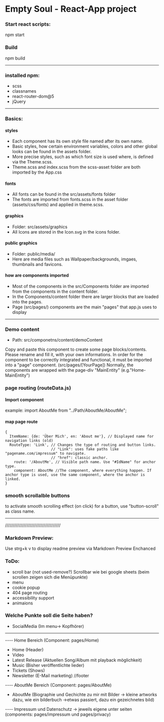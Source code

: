# Empty Soul - React-App project

### Start react scripts:
npm start

### Build
npm build
_____

### installed npm:
- scss
- classnames
- react-router-dom@5
- jQuery
____
### Basics:
#### styles
- Each component has its own style file named after its own name.
- Basic styles, how certain environment variables, colors and other global looks can be found in the assets folder.
- More precise styles, such as which font size is used where, is defined via the Theme.scss.
- Theme.scss and index.scss from the scss-asset folder are both imported by the App.css

#### fonts
- All fonts can be found in the src/assets/fonts folder
- The fonts are imported from fonts.scss in the asset folder (assets/css/fonts) and applied in theme.scss.

#### graphics
- Folder: src/assets/graphics
- All Icons are stored in the Icon.svg in the icons folder.

#### public graphics
- Folder: public/media/
- Here are media files such as Wallpaper/backgrounds, imgaes, thumbnails and favicons.

#### how are components imported
- Most of the components in the src/Components folder are imported from the components in the content folder.
- In the Components/content folder there are larger blocks that are loaded into the pages.
- Page (src/pages/) components are the main "pages" that app.js uses to display

______________

### Demo content
- Path: src/componetns/content/demoContent

Copy and paste this component to create some page blocks/contents.
Please rename and fill it, with your own informations.
In order for the component to be correctly integrated and functional, 
it must be imported into a "page" component. (src/pages/[YourPage])
Normally, the components are wrapped with the page-div "MainEntity" (e.g."Home-MainEntity")

### page routing (routeData.js)

#### Import component
example: import AboutMe from "../Path/AboutMe/AboutMe";

#### map page route
    {
      ItemName: {de: 'Über Mich', en: 'About me'}, // Displayed name for navigation links (old)
      RouteType: 'Link', // Changes the type of routing and button links. 
                         // "Link": uses fake paths like "pagename.com/impressum" to navigate. 
                         // "href": classic anchor.
        route: '/AboutMe', // Visible path name. Use "#IdName" for anchor type.
        component: AboutMe //The component, where everything happen. If anchor type is used, use the same component, where the anchor is linked.
    }

### smooth scrollalble buttons
to activate smooth scrolling effect (on click) for a button,
use "button-scroll" as class name.
____________________________________
////////////////////////////////////

### Markdown Preview:
Use strg+k v to display readme preview via Markdown Preview Enchanced

### ToDo:
- scroll bar (not used-remove?)
    Scrollbar wie bei google sheets (beim scrollen zeigen sich die Menüpunkte)
- menu
- cookie popup
- 404 page routing
- accessibility support
- animaions

### Welche Punkte soll die Seite haben?
- SocialMedia (Im menu-> Kopfhörer)
----
---- Home Bereich (Component: pages/Home)

- Home (Header)
- Video
- Latest Release (Aktuellen Song/Album mit playback möglichkeit)
- Music (Bisher veröffentlichte lieder)
- Tickets (Shows)
- Newsletter (E-Mail marketing)
//footer

---- AboutMe Bereich (Component: pages/AboutMe)
- AboutMe (Biographie und Gechichte zu mir mit Bilder -> kleine artworks dazu, wie ein bilderbuch ->etwas passiert, dazu ein gezeichnetes bild)

---- Impressum und Datenschutz -> jeweils eigene unter seiten (components: pages/impressum und pages/privacy)